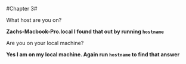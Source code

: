 #Chapter 3#

What host are you on?

**Zachs-Macbook-Pro.local
I found that out by running `hostname`**

Are you on your local machine?

**Yes I am on my local machine. Again run `hostname` to find that answer**
